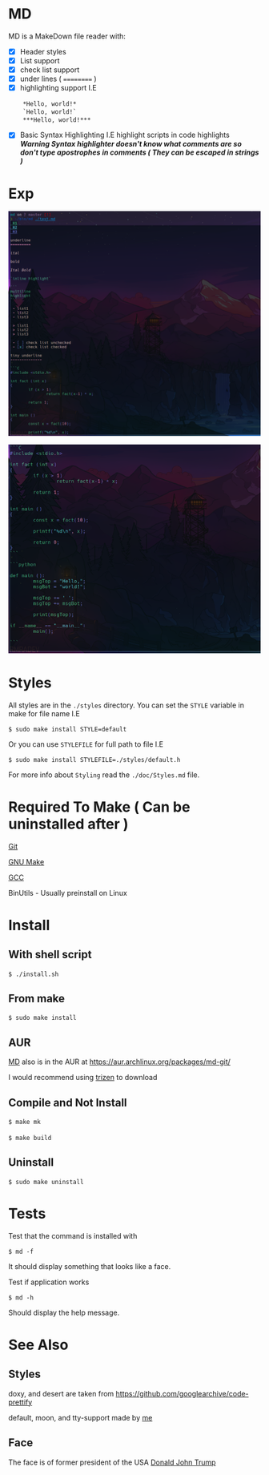 # MD 

MD is a MakeDown file reader with:
- [x] Header styles
- [x] List support
- [x] check list support
- [x] under lines ( `========` )
- [x] highlighting support I.E
```
	*Hello, world!*
	`Hello, world!`
	***Hello, world!***
```
- [x] Basic Syntax Highlighting I.E highlight scripts in code highlights
***Warning Syntax highlighter doesn't know what comments are so don't type apostrophes in comments ( They can be escaped in strings )***


# Exp

![Moon-Top](/images/moon-top.png)

![Moon-Bottom](/images/moon-bottom.png)


# Styles

All styles are in the `./styles` directory. 
You can set the `STYLE` variable in make for file name I.E
```
$ sudo make install STYLE=default
```

Or you can use `STYLEFILE` for full path to file I.E
```
$ sudo make install STYLEFILE=./styles/default.h
```

For more info about `Styling` read the `./doc/Styles.md` file.


# Required To Make ( Can be uninstalled after )

[Git](https://git-scm.com/)

[GNU Make](https://www.gnu.org/software/make/)

[GCC](https://gcc.gnu.org/)

BinUtils - Usually preinstall on Linux


# Install

## With shell script
```
$ ./install.sh
```

## From make
```
$ sudo make install
```

## AUR

[MD](https://aur.archlinux.org/packages/md-git/) also is in the AUR at https://aur.archlinux.org/packages/md-git/

I would recommend using [trizen](https://github.com/trizen/trizen) to download

## Compile and Not Install
```
$ make mk

$ make build
```

## Uninstall

```
$ sudo make uninstall
```

# Tests

Test that the command is installed with

```
$ md -f
```

It should display something that looks like a face.


Test if application works

```
$ md -h
```

Should display the help message.


# See Also

## Styles 

doxy, and desert are taken from https://github.com/googlearchive/code-prettify

default, moon, and tty-support made by [me](https://github.com/Noah-Arcouette/)


## Face

The face is of former president of the USA [Donald John Trump](https://www.donaldjtrump.com/)
